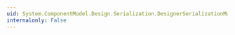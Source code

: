 ```yaml
---
uid: System.ComponentModel.Design.Serialization.DesignerSerializationManager.SessionCreated
internalonly: False
---
```

